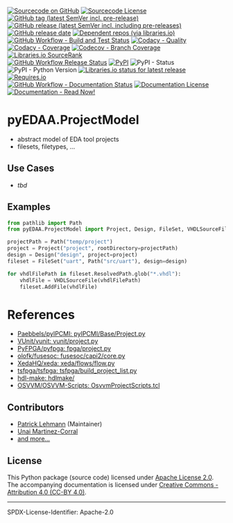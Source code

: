 [![Sourcecode on GitHub](https://img.shields.io/badge/edaa-org-pyEDAA.ProjectModel-323131.svg?logo=github&longCache=true)](https://github.com/edaa-org/pyEDAA.ProjectModel)
[![Sourcecode License](https://img.shields.io/pypi/l/pyEDAA.ProjectModel?logo=GitHub&label=code%20license)](LICENSE.md)
[![GitHub tag (latest SemVer incl. pre-release)](https://img.shields.io/github/v/tag/edaa-org/pyEDAA.ProjectModel?logo=GitHub&include_prereleases)](https://github.com/edaa-org/pyEDAA.ProjectModel/tags)
[![GitHub release (latest SemVer incl. including pre-releases)](https://img.shields.io/github/v/release/edaa-org/pyEDAA.ProjectModel?logo=GitHub&include_prereleases)](https://github.com/edaa-org/pyEDAA.ProjectModel/releases/latest)
[![GitHub release date](https://img.shields.io/github/release-date/edaa-org/pyEDAA.ProjectModel?logo=GitHub&)](https://github.com/edaa-org/pyEDAA.ProjectModel/releases)
[![Dependent repos (via libraries.io)](https://img.shields.io/librariesio/dependent-repos/pypi/pyEDAA.ProjectModel?logo=GitHub)](https://github.com/edaa-org/pyEDAA.ProjectModel/network/dependents)  
[![GitHub Workflow - Build and Test Status](https://img.shields.io/github/workflow/status/edaa-org/pyEDAA.ProjectModel/Test%20and%20Coverage?label=build%20and%20test&logo=GitHub%20Actions&logoColor=FFFFFF)](https://github.com/edaa-org/pyEDAA.ProjectModel/actions?query=workflow%3A%22Test+and+Coverage%22)
[![Codacy - Quality](https://img.shields.io/codacy/grade/2286426d2b11417e90010427b7fed8e7?logo=Codacy)](https://www.codacy.com/manual/edaa-org/pyEDAA.ProjectModel)
[![Codacy - Coverage](https://img.shields.io/codacy/coverage/2286426d2b11417e90010427b7fed8e7?logo=Codacy)](https://www.codacy.com/manual/edaa-org/pyEDAA.ProjectModel)
[![Codecov - Branch Coverage](https://img.shields.io/codecov/c/github/edaa-org/pyEDAA.ProjectModel?logo=Codecov)](https://codecov.io/gh/edaa-org/pyEDAA.ProjectModel)
[![Libraries.io SourceRank](https://img.shields.io/librariesio/sourcerank/pypi/pyEDAA.ProjectModel)](https://libraries.io/github/edaa-org/pyEDAA.ProjectModel/sourcerank)  
[![GitHub Workflow Release Status](https://img.shields.io/github/workflow/status/edaa-org/pyEDAA.ProjectModel/Release?label=release&logo=GitHub%20Actions&logoColor=FFFFFF)](https://github.com/edaa-org/pyEDAA.ProjectModel/actions?query=workflow%3A%22Release%22)
[![PyPI](https://img.shields.io/pypi/v/pyEDAA.ProjectModel?logo=PyPI&logoColor=FBE072)](https://pypi.org/project/pyEDAA.ProjectModel/)
![PyPI - Status](https://img.shields.io/pypi/status/pyEDAA.ProjectModel?logo=PyPI&logoColor=FBE072)
![PyPI - Python Version](https://img.shields.io/pypi/pyversions/pyEDAA.ProjectModel?logo=PyPI&logoColor=FBE072)
[![Libraries.io status for latest release](https://img.shields.io/librariesio/release/pypi/pyEDAA.ProjectModel)](https://libraries.io/github/edaa-org/pyEDAA.ProjectModel)
[![Requires.io](https://img.shields.io/requires/github/edaa-org/pyEDAA.ProjectModel)](https://requires.io/github/edaa-org/pyEDAA.ProjectModel/requirements/?branch=main)  
[![GitHub Workflow - Documentation Status](https://img.shields.io/github/workflow/status/edaa-org/pyEDAA.ProjectModel/Documentation?label=documentation&logo=GitHub%20Actions&logoColor=FFFFFF)](https://github.com/edaa-org/pyEDAA.ProjectModel/actions?query=workflow%3A%22Documentation%22)
[![Documentation License](https://img.shields.io/badge/doc%20license-CC--BY%204.0-green)](LICENSE.md)
[![Documentation - Read Now!](https://img.shields.io/badge/doc-read%20now%20%E2%9E%94-blueviolet)](https://edaa-org.github.io/pyEDAA.ProjectModel/)

# pyEDAA.ProjectModel

* abstract model of EDA tool projects
* filesets, filetypes, ...


## Use Cases
* *tbd*


## Examples


```python
from pathlib import Path
from pyEDAA.ProjectModel import Project, Design, FileSet, VHDLSourceFile

projectPath = Path("temp/project")
project = Project("project", rootDirectory=projectPath)
design = Design("design", project=project)
fileset = FileSet("uart", Path("src/uart"), design=design)

for vhdlFilePath in fileset.ResolvedPath.glob("*.vhdl"):
	vhdlFile = VHDLSourceFile(vhdlFilePath)
	fileset.AddFile(vhdlFile)
```


# References

- [Paebbels/pyIPCMI: pyIPCMI/Base/Project.py](https://github.com/Paebbels/pyIPCMI/blob/master/pyIPCMI/Base/Project.py)
- [VUnit/vunit: vunit/project.py](https://github.com/VUnit/vunit/blob/master/vunit/project.py)
- [PyFPGA/pyfpga: fpga/project.py](https://github.com/PyFPGA/pyfpga/blob/main/fpga/project.py)
- [olofk/fusesoc: fusesoc/capi2/core.py](https://github.com/olofk/fusesoc/blob/master/fusesoc/capi2/core.py)
- [XedaHQ/xeda: xeda/flows/flow.py](https://github.com/XedaHQ/xeda/blob/master/xeda/flows/flow.py)
- [tsfpga/tsfpga: tsfpga/build_project_list.py](https://gitlab.com/tsfpga/tsfpga/-/blob/master/tsfpga/build_project_list.py)
- [hdl-make: hdlmake/](https://ohwr.org/project/hdl-make/tree/master/hdlmake)
- [OSVVM/OSVVM-Scripts: OsvvmProjectScripts.tcl](https://github.com/OSVVM/OSVVM-Scripts/blob/master/OsvvmProjectScripts.tcl)



## Contributors
* [Patrick Lehmann](https://github.com/Paebbels) (Maintainer)
* [Unai Martinez-Corral](https://github.com/umarcor)
* [and more...](https://github.com/edaa-org/pyEDAA.ProjectModel/graphs/contributors)


## License

This Python package (source code) licensed under [Apache License 2.0](LICENSE.md).  
The accompanying documentation is licensed under [Creative Commons - Attribution 4.0 (CC-BY 4.0)](doc/Doc-License.rst).

-------------------------
SPDX-License-Identifier: Apache-2.0
